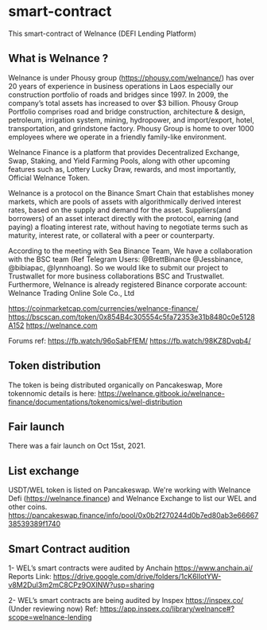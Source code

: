 # smart-contract
This smart-contract of Welnance (DEFI Lending Platform)

##  What is Welnance ?
Welnance is under Phousy group (https://phousy.com/welnance/) has over 20 years of experience in business operations in Laos especially our construction portfolio of roads and bridges since 1997. In 2009, the company’s total assets has increased to over $3 billion. Phousy Group Portfolio comprises road and bridge construction, architecture & design, petroleum, irrigation system, mining, hydropower, and import/export, hotel, transportation, and grindstone factory. Phousy Group is home to over 1000 employees where we operate in a friendly family-like environment.

Welnance Finance is a platform that provides Decentralized Exchange, Swap, Staking, and Yield Farming Pools, along with other upcoming features such as, Lottery Lucky Draw, rewards, and most importantly, Official Welnance Token.

Welnance is a protocol on the Binance Smart Chain that establishes money markets, which are pools of assets with algorithmically derived interest rates, based on the supply and demand for the asset. Suppliers(and borrowers) of an asset interact directly with the protocol, earning (and paying) a floating interest rate, without having to negotiate terms such as maturity, interest rate, or collateral with a peer or counterparty.

According to the meeting with Sea Binance Team, We have a collaboration with the BSC team (Ref Telegram Users: @BrettBinance @Jessbinance, @bibiapac, @lynnhoang). So we would like to submit our project to Trustwallet for more business collaborations BSC and Trustwallet. Furthermore, Welnance is already registered Binance corporate account: Welnance Trading Online Sole Co., Ltd

https://coinmarketcap.com/currencies/welnance-finance/
https://bscscan.com/token/0x854B4c305554c5fa72353e31b8480c0e5128A152
https://welnance.com

Forums ref: https://fb.watch/96oSabFfEM/
                   https://fb.watch/98KZ8Dvqb4/


## Token distribution
The token is being distributed organically on Pancakeswap, More tokennomic details is here:  https://welnance.gitbook.io/welnance-finance/documentations/tokenomics/wel-distribution

## Fair launch 
There was a fair launch on Oct 15st, 2021.

## List exchange
USDT/WEL token is listed on Pancakeswap. We're working with Welnance Defi (https://welnance.finance) and Welnance Exchange to list our WEL and other coins.
https://pancakeswap.finance/info/pool/0x0b2f270244d0b7ed80ab3e6666738539389f1740


## Smart Contract audition
1- WEL’s smart contracts were audited by Anchain https://www.anchain.ai/ 
Reports Link: https://drive.google.com/drive/folders/1cK6lIotYW-v8M2DuI3m2mC8CPz9OXINW?usp=sharing

2- WEL’s smart contracts are being audited by Inspex https://inspex.co/ (Under reviewing now)
Ref: https://app.inspex.co/library/welnance#?scope=welnance-lending

